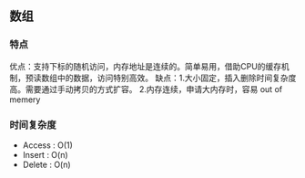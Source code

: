 ## 数组

###  特点

优点：支持下标的随机访问，内存地址是连续的。简单易用，借助CPU的缓存机制，预读数组中的数据，访问特别高效。
缺点：1.大小固定，插入删除时间复杂度高。需要通过手动拷贝的方式扩容。
      2.内存连续，申请大内存时，容易 out of memery
### 时间复杂度

- Access : O(1)
- Insert : O(n)
- Delete : O(n)


